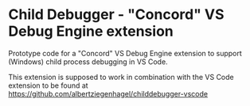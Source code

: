 # Child Debugger - "Concord" VS Debug Engine extension

Prototype code for a "Concord" VS Debug Engine extension to support (Windows) child process debugging in VS Code.

This extension is supposed to work in combination with the VS Code extension to be found at https://github.com/albertziegenhagel/childdebugger-vscode
